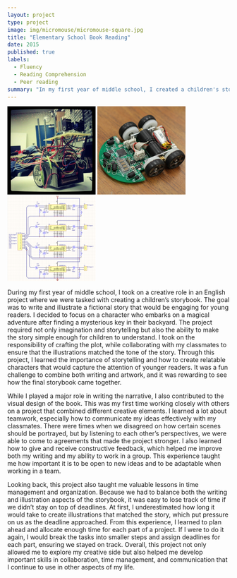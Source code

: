 ```yaml
---
layout: project
type: project
image: img/micromouse/micromouse-square.jpg
title: "Elementary School Book Reading"
date: 2015
published: true
labels:
  - Fluency 
  - Reading Comprehension 
  - Peer reading 
summary: "In my first year of middle school, I created a children's storybook as part of an English project, where I learned valuable lessons in storytelling, teamwork, and time management through both writing and illustrating the fictional narrative."
---
```


<div class="text-center p-4">
  <img width="200px" src="../img/micromouse/micromouse-robot.png" class="img-thumbnail" >
  <img width="200px" src="../img/micromouse/micromouse-robot-2.jpg" class="img-thumbnail" >
  <img width="200px" src="../img/micromouse/micromouse-circuit.png" class="img-thumbnail" >
</div>

During my first year of middle school, I took on a creative role in an English project where we were tasked with creating a children’s storybook. The goal was to write and illustrate a fictional story that would be engaging for young readers. I decided to focus on a character who embarks on a magical adventure after finding a mysterious key in their backyard. The project required not only imagination and storytelling but also the ability to make the story simple enough for children to understand. I took on the responsibility of crafting the plot, while collaborating with my classmates to ensure that the illustrations matched the tone of the story. Through this project, I learned the importance of storytelling and how to create relatable characters that would capture the attention of younger readers. It was a fun challenge to combine both writing and artwork, and it was rewarding to see how the final storybook came together.

While I played a major role in writing the narrative, I also contributed to the visual design of the book. This was my first time working closely with others on a project that combined different creative elements. I learned a lot about teamwork, especially how to communicate my ideas effectively with my classmates. There were times when we disagreed on how certain scenes should be portrayed, but by listening to each other’s perspectives, we were able to come to agreements that made the project stronger. I also learned how to give and receive constructive feedback, which helped me improve both my writing and my ability to work in a group. This experience taught me how important it is to be open to new ideas and to be adaptable when working in a team.

Looking back, this project also taught me valuable lessons in time management and organization. Because we had to balance both the writing and illustration aspects of the storybook, it was easy to lose track of time if we didn’t stay on top of deadlines. At first, I underestimated how long it would take to create illustrations that matched the story, which put pressure on us as the deadline approached. From this experience, I learned to plan ahead and allocate enough time for each part of a project. If I were to do it again, I would break the tasks into smaller steps and assign deadlines for each part, ensuring we stayed on track. Overall, this project not only allowed me to explore my creative side but also helped me develop important skills in collaboration, time management, and communication that I continue to use in other aspects of my life.
